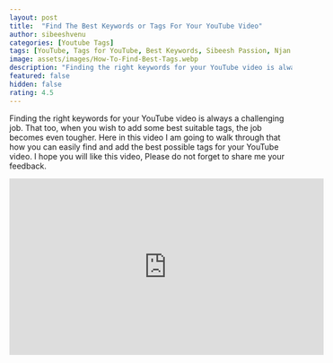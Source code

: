 ```yaml
---
layout: post
title:  "Find The Best Keywords or Tags For Your YouTube Video"
author: sibeeshvenu
categories: [Youtube Tags]
tags: [YouTube, Tags for YouTube, Best Keywords, Sibeesh Passion, Njan Oru Malayali, ഞാൻ ഒരു മലയാളി, Germaniyile Nalukal, Germany, Malayali in Germany, Indians in Germany, Keralite in Germany, Malayalees in Germany]
image: assets/images/How-To-Find-Best-Tags.webp
description: "Finding the right keywords for your YouTube video is always a challenging job. That too, when you wish to add some best suitable tags, the job becomes even tougher. Here in this video I am going to walk through that how you can easily find and add the best possible tags for your YouTube video. I hope you will like this video, Please do not forget to share me your feedback"
featured: false
hidden: false
rating: 4.5
---
```


Finding the right keywords for your YouTube video is always a challenging job. That too, when you wish to add some best suitable tags, the job becomes even tougher. Here in this video I am going to walk through that how you can easily find and add the best possible tags for your YouTube video. I hope you will like this video, Please do not forget to share me your feedback. 
  




<iframe width="560" height="315" src="https://www.youtube.com/embed/KdipAmvxRRg" frameborder="0" allow="accelerometer; autoplay; encrypted-media; gyroscope; picture-in-picture" allowfullscreen></iframe>
